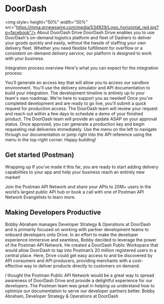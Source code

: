 # DoorDash
<img style= height="50%" width="50%" src="https://mma.prnewswire.com/media/534929/Logo_horizontal_red.jpg?p=facebook"/>
About DoorDash Drive
DoorDash Drive enables you to use DoorDash's on-demand logistics platform and fleet of Dashers to deliver your goods quickly and easily, without the hassle of staffing your own delivery fleet. Whether you need flexible fulfillment for overflow or a consistent on-demand delivery service, our platform is designed to work with your business.


Integration process overview
Here's what you can expect for the integration process:

You'll generate an access key that will allow you to access our sandbox environment.
You'll use the delivery simulator and API documentation to build your integration. The development timeline is entirely up to your team's own roadmap. We're here to support you as needed!
Once you've completed development and are ready to go live, you'll submit a quick request for production access.
The DoorDash team will review your request and reach out within a few days to schedule a demo of your finished product.
The DoorDash team will provide an update ASAP on your approval status. Once approved, you can generate a production key and begin requesting real deliveries immediately.
Use the menu on the left to navigate through our documentation or jump right into the API reference using the menu in the top-right corner. Happy building!

## Get started (Postman)

Wrapping up
If you’ve made it this far, you are ready to start adding delivery capabilities to your app and help your business reach an entirely new market!

Join the Postman API Network and share your APIs to 20M+ users in the world’s largest public API hub or book a call with one of Postman API Network Evangelists to learn more.


## Making Developers Productive
Bobby Abraham manages Developer Strategy & Operations at DoorDash and is primarily focused on working with partner development teams to onboard developers onto Drive. In an effort to make the developer experience immersive and seamless, Bobby decided to leverage the power of the Postman API Network. He created a DoorDash Public Workspace that would allow DoorDash to tap into Postman’s 20 million registered users in a central place. Here, Drive could get easy access to and be discovered by API consumers and API producers, providing merchants with a cost-effective way to deliver products directly to customers on demand.

I thought the Postman Public API Network would be a great way to spread awareness of DoorDash Drive and provide a delightful experience for our developers. The Postman team was great in helping us understand how to optimize our documentation to serve our developer partners better. Bobby Abraham, Developer Strategy & Operations at DoorDash
